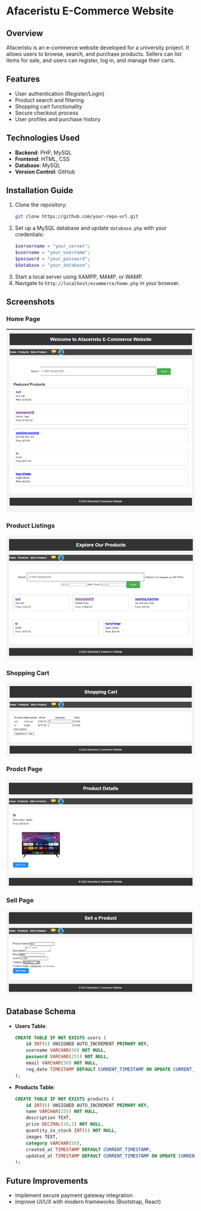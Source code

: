 # Afaceristu E-Commerce Website

## Overview
Afaceristu is an e-commerce website developed for a university project. It allows users to browse, search, and purchase products. Sellers can list items for sale, and users can register, log in, and manage their carts.

## Features
- User authentication (Register/Login)
- Product search and filtering
- Shopping cart functionality
- Secure checkout process
- User profiles and purchase history

## Technologies Used
- **Backend**: PHP, MySQL
- **Frontend**: HTML, CSS
- **Database**: MySQL
- **Version Control**: GitHub

## Installation Guide
1. Clone the repository:
   ```bash
   git clone https://github.com/your-repo-url.git
   ```
2. Set up a MySQL database and update `database.php` with your credentials:
   ```php
   $servername = "your_server";
   $username = "your_username";
   $password = "your_password";
   $database = "your_database";
   ```
3. Start a local server using XAMPP, MAMP, or WAMP.
4. Navigate to `http://localhost/ecommerce/home.php` in your browser.

## Screenshots
### Home Page
![Home Page](Images/homePage.png)

### Product Listings
![Products](Images/products.png)

### Shopping Cart
![Cart](Images/cart.png)

### Prodct Page
![Product](Images/product.png)

### Sell Page
![Sell](Images/sell.png)

## Database Schema
- **Users Table**:
  ```sql
  CREATE TABLE IF NOT EXISTS users (
      id INT(6) UNSIGNED AUTO_INCREMENT PRIMARY KEY,
      username VARCHAR(50) NOT NULL,
      password VARCHAR(255) NOT NULL,
      email VARCHAR(50) NOT NULL,
      reg_date TIMESTAMP DEFAULT CURRENT_TIMESTAMP ON UPDATE CURRENT_TIMESTAMP
  );
  ```
- **Products Table**:
  ```sql
  CREATE TABLE IF NOT EXISTS products (
      id INT(6) UNSIGNED AUTO_INCREMENT PRIMARY KEY,
      name VARCHAR(255) NOT NULL,
      description TEXT,
      price DECIMAL(10,2) NOT NULL,
      quantity_in_stock INT(6) NOT NULL,
      images TEXT,
      category VARCHAR(50),
      created_at TIMESTAMP DEFAULT CURRENT_TIMESTAMP,
      updated_at TIMESTAMP DEFAULT CURRENT_TIMESTAMP ON UPDATE CURRENT_TIMESTAMP
  );
  ```

## Future Improvements
- Implement secure payment gateway integration
- Improve UI/UX with modern frameworks (Bootstrap, React)



